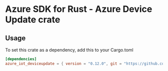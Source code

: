 # Azure SDK for Rust - Azure Device Update crate



## Usage

To set this crate as a dependency, add this to your Cargo.toml

```toml
[dependencies]
azure_iot_deviceupdate = { version = "0.12.0", git = "https://github.com/Azure/azure-sdk-for-rust" }
```
